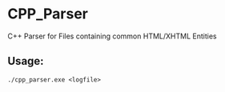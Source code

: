# CPP_Parser
C++ Parser for Files containing common HTML/XHTML Entities

## Usage:

```
./cpp_parser.exe <logfile>
```